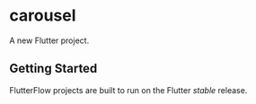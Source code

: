 # carousel

A new Flutter project.

## Getting Started

FlutterFlow projects are built to run on the Flutter _stable_ release.
